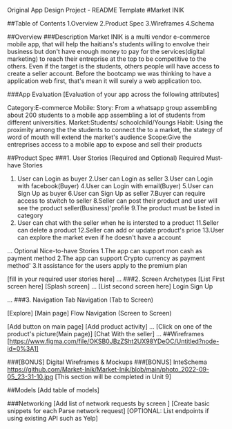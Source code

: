 Original App Design Project - README Template
#Market INIK

##Table of Contents
1.Overview
2.Product Spec
3.Wireframes
4.Schema

##Overview
###Description
Market INIK is a multi vendor e-commerce mobile app, that will help the haitians's students willing to envolve their business but don't have enough money to pay for the services(digital marketing) to reach 
their entreprise at the top to be competitive to the others. Even if the target is the students, others people will have access to create a seller account.
Before the bootcamp we was thinking to have a application web first, that's mean it will surely a web application too.

###App Evaluation
[Evaluation of your app across the following attributes]

Category:E-commerce
Mobile:
Story: From a whatsapp group assembling about 200 students to a mobile app assembling a lot of students from different universities.
Market:Students/ schoolchild/Youngs
Habit: Using the proximity among the the students to connect the to a market, the stategy of word of mouth will extend the market's audience
Scope:Give the entreprises access to a mobile app to expose and sell their products

##Product Spec
###1. User Stories (Required and Optional)
Required Must-have Stories

1. User can Login as buyer
2.User can Login as seller
3.User can Login with facebook(Buyer)
4.User can Login with email(Buyer)
5.User can Sign Up as buyer
6.User can Sign Up as seller
7.Buyer can require access to stwitch to seller
8.Seller can post their product and user will see the product seller(Business)'profile
9.The product must be listed in category
10. User can chat with the seller when he is intersted to a product
11.Seller can delete a product
12.Seller can add or update product's price
13.User can explore the market even if he doesn't have a account

…
Optional Nice-to-have Stories
1.The app can support mon cash as payment method
2.The app can support Crypto currency as payment method'
3.It assistance for the users apply to the premium plan


[fill in your required user stories here]
…
###2. Screen Archetypes
[List First screen here]
[Splash screen]
…
[List second screen here]
Login
Sign Up

…
###3. Navigation
Tab Navigation (Tab to Screen)

[Explore]
[Main page]
Flow Navigation (Screen to Screen)

[Add button on main page]
[Add product activity]
…
[Click on one of the product's picture(Main page)]
[Chat With the seller]
…
##Wireframes
[https://www.figma.com/file/OKSB0JBzZSht2UX98YDeOC/Untitled?node-id=0%3A1]


###[BONUS] Digital Wireframes & Mockups
###[BONUS] InteSchema 
https://github.com/Market-Inik/Market-Inik/blob/main/photo_2022-09-05_23-31-10.jpg
[This section will be completed in Unit 9]

##Models
[Add table of models]

###Networking
[Add list of network requests by screen ]
[Create basic snippets for each Parse network request]
[OPTIONAL: List endpoints if using existing API such as Yelp]
